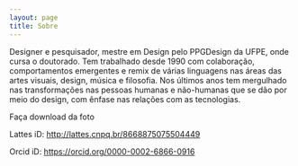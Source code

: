 ```yaml
---
layout: page
title: Sobre
---
```


Designer e pesquisador, mestre em Design pelo PPGDesign da UFPE, onde cursa o doutorado. Tem trabalhado desde 1990 com colaboração, comportamentos emergentes e remix de várias linguagens nas áreas das artes visuais, design, música e filosofia. Nos últimos anos tem mergulhado nas transformações nas pessoas humanas e não-humanas que se dão por meio do design, com ênfase nas relações com as tecnologias.
<P>
Faça download da foto

Lattes iD: http://lattes.cnpq.br/8668875075504449 <P>
Orcid iD: https://orcid.org/0000-0002-6866-0916 <P>
